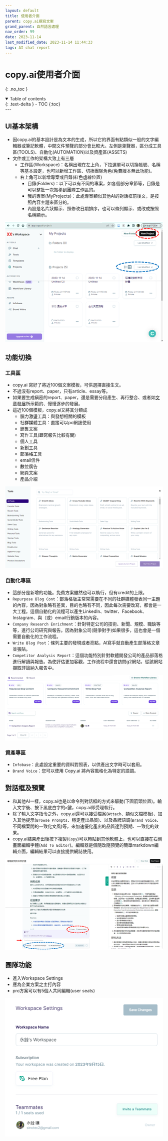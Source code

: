 ```yaml
---
layout: default
title: 使用者介面
parent: copy.ai撰寫文案
grand_parent: 自然語言處理
nav_order: 99
date: 2023-11-14
last_modified_date: 2023-11-14 11:44:33
tags: AI chat report
---
```


# copy.ai使用者介面
{: .no_toc }

<details open markdown="block">
  <summary>
    Table of contents
  </summary>
  {: .text-delta }
- TOC
{:toc}
</details>
---

## UI基本架構

- 因copy.ai的基本設計是為文本的生成，所以它的界面有點類似一般的文字編輯器或筆記軟體，中間文件預覽的部分會比較大。左側是瀏覽器，區分成工具區(TOOLS)、自動化(AUTOMATION)以及資產區(ASSETS)
- 文件或工作的架構大致上有三層
  - 工作區(Workspace)：名稱出現在左上角，下拉選單可以切換帳號、名稱等基本設定，也可以新增工作區、切換團隊角色(免費版本無此功能)。
  - 右上角可以新增專案或目錄(紅色虛線位置)
    - 目錄(Folders)：以下可以有不同的專案，如各個部分章節等，目錄是可以整批一次搬移到團隊工作區的。
    - 我的專案(MyProjects)：此處專案類似其他AI的對話框前後文，是按照內容主題來區分的。
    - 內設是名片狀顯示、照修改日期排序，也可以條列顯示、或改成按照名稱顯示。

![](2023-11-14-13-51-51.png)

## 功能切換

### 工具區

- copy.ai 寫好了將近100個文案模板，可供選擇直接生文。
- 不過沒有report、paper，只有article、essay等。
- 如果要生成縝密的report、paper，還是需要分段產生、再行整合、或者如[文章發展](./proposal.md)所示範的、慢慢逐步的發展。
- 這近100個模板，copy.ai又將其分類成
  - 腦力激盪工具：與發想相關的模板
  - 社群媒體工具：直接可以po網誌使用
  - 銷售文案
  - 寫作工具(跟寫報告比較有關)
  - 個人工具
  - 新創工具
  - 部落格工具
  - email信件
  - 數位廣告
  - 網頁文案
  - 產品介紹

![](2023-11-14-14-19-01.png)

### 自動化專區

- 這部分是新增的功能。免費方案雖然也可以執行，但有credit的上限。
- `Repurpose Blog Cont`：部落格版主常常需要在不同的社群媒體發表同一主題的內容，因為對象略有差異，目的也略有不同，因此每次需要改寫，都會是一大工程。這個自動化的流程可以產生LinkedIn、twitter、Facebook、Instagram、與（或）email行銷版本的內容。
- `Company Research Enrichment`：針對特定公司的技術、新聞、規模、職缺等等，進行公司研究與報告。因為對象公司(競爭對手)如果很多，這也會是一個需要自動化的工作流程。
- `Write Blog Post`：條列主要的發現或者亮點，AI寫手就自動產生部落格文章並張貼。
- `Competitor Analysis Report`：這個功能特別針對軟體開發公司的產品部落格進行解讀與報告。為使評估更加客觀，工作流程中還會訪問g2網站，從該網站擷取評論納入報告中。

![](2023-11-14-14-57-40.png)

### 資產專區

- `Infobase`：此處設定重要的資料對照表，以供產出文字時可以套用。
- `Brand Voice`：您可以使用 Copy.ai 將內容風格化為特定的語調。

## 對話框及預覽

- 和其他AI一樣，copy.ai也是以命令列對話框的方式來驅動(下圖箭頭位置)。輸入文字後、按下黑底白字的`>`鍵，copy.ai即受理執行。
- 除了輸入文字指令之外，copy.ai還可以接受檔案(`Attach`、類似文檔模板)、加入其他提示(`Browse Prompts`、穩定產出品質)、以及品牌語調(`Brand Voice`、不同檔案間的一致化文風)等，來加速優化產出的品質達到預期、一致化的效果。
- copy.ai結果產出後按下複製(`Copy`)可以轉貼到其他軟體上，也可以直接在右側畫面編輯字體(`Add To Editor`)。編輯器是個隨改隨預覽的簡單markdown編輯介面，編輯結果可以直接提供網誌使用。

![](2023-11-14-14-05-00.png)

## 團隊功能

- 進入Workspace Settings
- 應為企業方案之主打內容
- pro方案可以有5個人共同編輯(user seats)

![](2023-11-14-14-21-40.png)